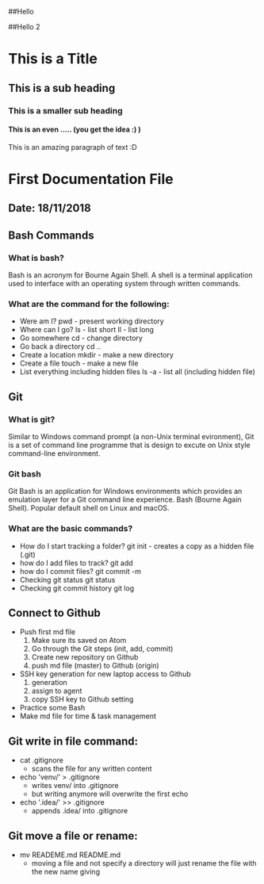 ##Hello

##Hello 2

# This is a Title
## This is a sub heading
### This is a smaller sub heading
#### This is an even ..... (you get the idea :) )


This is an amazing paragraph of text :D


# First Documentation File
## Date: 18/11/2018


## Bash Commands
### What is bash?
Bash is an acronym for Bourne Again Shell. A shell is a terminal application used to interface with an operating system through written commands.


### What are the command for the following:
- Were am I?
    pwd - present working directory
- Where can I go?
    ls - list short
    ll - list long
- Go somewhere
    cd - change directory
- Go back a directory
    cd ..
- Create a location
    mkdir - make a new directory
- Create a file
    touch - make a new file
- List everything including hidden files
    ls -a - list all (including hidden file)


## Git
### What is git?
Similar to Windows command prompt (a non-Unix terminal evironment), Git is a set of command line programme that is design to excute on Unix style command-line environment.


### Git bash
Git Bash is an application for Windows environments which provides an emulation layer for a Git command line experience. Bash (Bourne Again Shell). Popular default shell on Linux and macOS.


### What are the basic commands?
- How do I start tracking a folder?
    git init - creates a copy as a hidden file (.git)
- how do I add files to track?
    git add <file>
- how do I commit files?
    git commit -m <notes on changes or commit no.>
- Checking git status
    git status
- Checking git commit history
    git log


## Connect to Github
- Push first md file
  1. Make sure its saved on Atom
  2. Go through the Git steps (init, add, commit)
  3. Create new repository on Github
  4. push md file (master) to Github (origin)
- SSH key generation for new laptop access to Github
  1. generation
  2. assign to agent
  3. copy SSH key to Github setting
- Practice some Bash
- Make md file for time & task management


## Git write in file command:
- cat .gitignore
    - scans the file for any written content
- echo 'venv/' > .gitignore
    - writes venv/ into .gitignore
    - but writing anymore will overwrite the first echo
- echo '.idea/' >> .gitignore
    - appends .idea/ into .gitignore

## Git move a file or rename:
- mv READEME.md README.md
    - moving a file and not specify a directory will just rename the file with the new name giving
